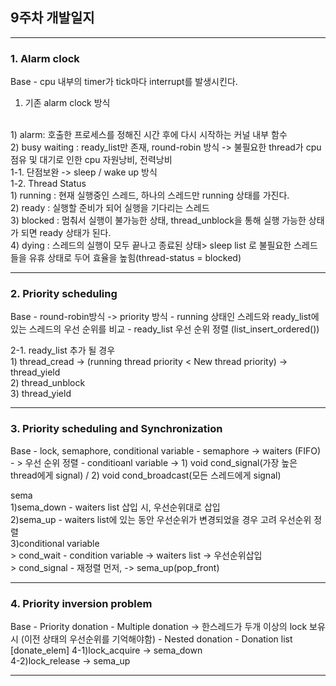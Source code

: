 <h2> 9주차 개발일지 </h2>
<hr>
<h3> 1. Alarm clock </h3>
Base 
- cpu 내부의 timer가 tick마다 interrupt를 발생시킨다.

1. 기존 alarm clock 방식
<br>
    1) alarm: 호출한 프로세스를 정해진 시간 후에 다시 시작하는 커널 내부 함수
<br>
    2) busy waiting : ready_list만 존재, round-robin 방식 -> 불필요한 thread가 cpu점유 및 대기로 인한 cpu 자원낭비, 전력낭비
<br>
1-1. 단점보완 -> sleep / wake up 방식
<br>
1-2. Thread Status
<br>
    1) running : 현재 실행중인 스레드, 하나의 스레드만 running 상태를 가진다.
<br>
    2) ready : 실행할 준비가 되어 실행을 기다리는 스레드
<br>
    3) blocked : 멈춰서 실행이 불가능한 상태, thread_unblock을 통해 실행 가능한 상태가 되면 ready 상태가 된다.
<br>
    4) dying : 스레드의 실행이 모두 끝나고 종료된 상태
​> sleep list 로 불필요한 스레드들을 유휴 상태로 두어 효율을 높힘(thread-status = blocked)
<hr>
<h3> 2. Priority scheduling </h3>
Base
- round-robin방식 -> priority 방식
- running 상태인 스레드와 ready_list에 있는 스레드의 우선 순위를 비교
- ready_list 우선 순위 정렬 (list_insert_ordered())

2-1. ready_list 추가 될 경우
<br>
    1) thread_cread -> (running thread priority < New thread priority) -> thread_yield
<br>
    2) thread_unblock
<br>
    3) thread_yield
<hr>
<h3> 3. Priority scheduling and Synchronization </h3>
Base
- lock, semaphore, conditional variable
- semaphore -> waiters (FIFO) - > 우선 순위 정렬 
- conditioanl variable -> 1) void cond_signal(가장 높은 thread에게 signal) / 2) void cond_broadcast(모든 스레드에게 signal)

sema
<br>
    1)sema_down
    - waiters list 삽입 시, 우선순위대로 삽입
<br>
    2)sema_up
    - waiters list에 있는 동안 우선순위가 변경되었을 경우 고려 우선순위 정렬
<br>
    3)conditional variable
<br>
    > cond_wait
    - condition variable -> waiters list -> 우선순위삽입
<br>
    > cond_signal
    - 재정렬 먼저, -> sema_up(pop_front) 
<hr>
<h3> 4. Priority inversion problem </h3>
Base
- Priority donation
- Multiple donation -> 한스레드가 두개 이상의 lock 보유시 (이전 상태의 우선순위를 기억해야함)
- Nested donation
- Donation list [donate_elem]
    4-1)lock_acquire 
    -> sema_down
<br>
    4-2)lock_release
    -> sema_up
<hr>

